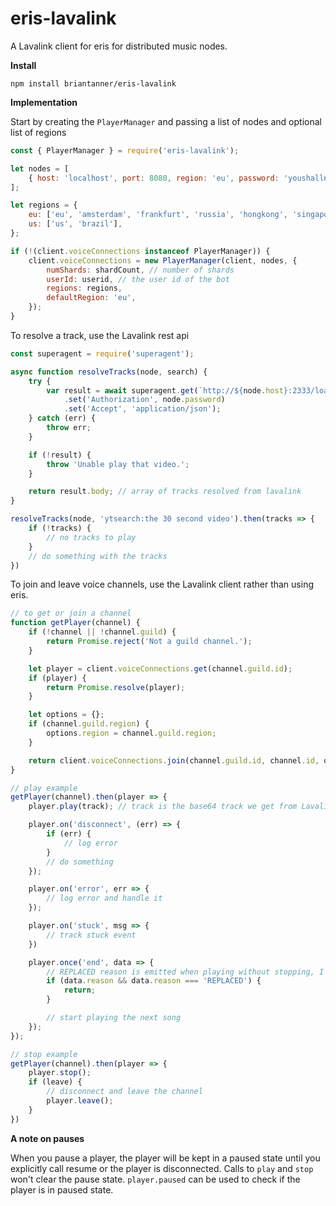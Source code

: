 eris-lavalink
=============

A Lavalink client for eris for distributed music nodes.

**Install**
```
npm install briantanner/eris-lavalink
```

**Implementation**

Start by creating the `PlayerManager` and passing a list of nodes and optional list of regions
```js
const { PlayerManager } = require('eris-lavalink');

let nodes = [
	{ host: 'localhost', port: 8080, region: 'eu', password: 'youshallnotpass' }
];

let regions = {
	eu: ['eu', 'amsterdam', 'frankfurt', 'russia', 'hongkong', 'singapore', 'sydney'],
	us: ['us', 'brazil'],
};

if (!(client.voiceConnections instanceof PlayerManager)) {
	client.voiceConnections = new PlayerManager(client, nodes, {
		numShards: shardCount, // number of shards
		userId: userid, // the user id of the bot
		regions: regions,
		defaultRegion: 'eu',
	});
}
```

To resolve a track, use the Lavalink rest api
```js
const superagent = require('superagent');

async function resolveTracks(node, search) {
	try {
		var result = await superagent.get(`http://${node.host}:2333/loadtracks?identifier=${search}`)
			.set('Authorization', node.password)
			.set('Accept', 'application/json');
	} catch (err) {
		throw err;
	}

	if (!result) {
		throw 'Unable play that video.';
	}

	return result.body; // array of tracks resolved from lavalink
}

resolveTracks(node, 'ytsearch:the 30 second video').then(tracks => {
	if (!tracks) {
		// no tracks to play
	}
	// do something with the tracks
})
```

To join and leave voice channels, use the Lavalink client rather than using eris.
```js
// to get or join a channel
function getPlayer(channel) {
	if (!channel || !channel.guild) {
		return Promise.reject('Not a guild channel.');
	}

	let player = client.voiceConnections.get(channel.guild.id);
	if (player) {
		return Promise.resolve(player);
	}

	let options = {};
	if (channel.guild.region) {
		options.region = channel.guild.region;
	}

	return client.voiceConnections.join(channel.guild.id, channel.id, options);
}

// play example
getPlayer(channel).then(player => {
	player.play(track); // track is the base64 track we get from Lavalink

	player.on('disconnect', (err) => {
		if (err) {
			// log error
		}
		// do something
	});

	player.on('error', err => {
		// log error and handle it
	});

	player.on('stuck', msg => {
		// track stuck event
	})

	player.once('end', data => {
		// REPLACED reason is emitted when playing without stopping, I ignore these to prevent skip loops
		if (data.reason && data.reason === 'REPLACED') {
			return;
		}

		// start playing the next song
	});
});

// stop example
getPlayer(channel).then(player => {
	player.stop();
	if (leave) {
		// disconnect and leave the channel
		player.leave();
	}
})
```

**A note on pauses** 

When you pause a player, the player will be kept in a paused state until you explicitly call resume or the player is disconnected. Calls to `play` and `stop` won't clear the pause state. `player.paused` can be used to check if the player is in paused state.
